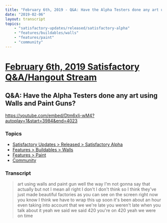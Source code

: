 ```yaml
---
title: "February 6th, 2019 - Q&A: Have the Alpha Testers done any art using Walls and Paint Guns?"
date: "2019-02-06"
layout: transcript
topics: 
    - "satisfactory-updates/released/satisfactory-alpha"
    - "features/buildables/walls"
    - "features/paint"
    - "community"
---
```

# [February 6th, 2019 Satisfactory Q&A/Hangout Stream](../2019-02-06.md)
## Q&A: Have the Alpha Testers done any art using Walls and Paint Guns?
https://youtube.com/embed/Dtm6xIj-wM4?autoplay=1&start=3984&end=4023
### Topics
* [Satisfactory Updates > Released > Satisfactory Alpha](../topics/satisfactory-updates/released/satisfactory-alpha.md)
* [Features > Buildables > Walls](../topics/features/buildables/walls.md)
* [Features > Paint](../topics/features/paint.md)
* [Community](../topics/community.md)

### Transcript

> art using walls and paint gun well the
> way I'm not gonna say that actually but
> not I mean all right I don't I don't
> think so I think they've just made
> beautiful factories as you can see on
> the screen right now you know I think we
> have to wrap this up soon it's been
> about an hour even taking into account
> that we we're late you weren't late when
> you talk about it yeah we said we said
> 420 you're on 420 yeah we were on time
